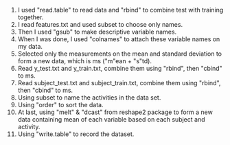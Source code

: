 1. I used "read.table" to read data and "rbind" to combine test with training together. 
2. I read features.txt and used subset to choose only names.
3. Then I used "gsub" to make descriptive variable names.
4. When I was done, I used "colnames" to attach these variable names on my data.
5. Selected only the measurements on the mean and standard deviation to form a new data, which is ms ("m"ean + "s"td).
6. Read y_test.txt and y_train.txt, combine them using "rbind", then "cbind" to ms.
7. Read subject_test.txt and subject_train.txt, combine them using "rbind", then "cbind" to ms.
8. Using subset to name the activities in the data set.
9. Using "order" to sort the data.
10. At last, using "melt" & "dcast" from reshape2 package to form a new data containing mean of each variable based on each subject and activity.
11. Using "write.table" to record the dataset.